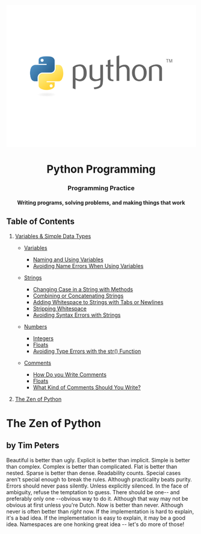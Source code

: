 <h1 align="center">
<br>
  <img src="img/python-3-logo.png" width="600">
  <br>
    <br>
  Python Programming
  <br>
</h1>

<h3 align="center">Programming Practice</h3>

<h4 align="center">Writing programs, solving problems, and making things that work</h4>

## Table of Contents

<!--ts-->

1. [Variables & Simple Data Types](#Variables-&-Simple-Data-Types)
    - [Variables](#Variables)
        - [Naming and Using Variables](#Naming-and-Using-Variables)
        - [Avoiding Name Errors When Using Variables](#Avoiding-Name-Errors-When-Using-Variables)

    - [Strings](#Strings)
        - [Changing Case in a String with Methods](#Changing-Case-in-a-String-with-Methods)
        - [Combining or Concatenating Strings](#Combining-or-Concatenating-Strings)
        - [Adding Whitespace to Strings with Tabs or Newlines](#Adding-Whitespace-to-Strings-with-Tabs-or-Newlines)
        - [Stripping Whitespace](#Stripping-Whitespace)
        - [Avoiding Syntax Errors with Strings](#Avoiding-Syntax-Errors-with-Strings)

    - [Numbers](#Numbers)
        - [Integers](#Integers)
        - [Floats](#Floats)
        - [Avoiding Type Errors with the str() Function](#Avoiding-Type-Errors-with-the-str()-Function)

    - [Comments](#Comments)
        - [How Do you Write Comments](#How-Do-you-Write-Comments)
        - [Floats](#Floats)
        - [What Kind of Comments Should You Write?](#What-Kind-of-Comments-Should-You-Write?)

2. [The Zen of Python](#The-Zen-of-Python)


# The Zen of Python
## by Tim Peters

Beautiful is better than ugly.
Explicit is better than implicit.
Simple is better than complex.
Complex is better than complicated.
Flat is better than nested.
Sparse is better than dense.
Readability counts.
Special cases aren't special enough to break the rules.
Although practicality beats purity.
Errors should never pass silently.
Unless explicitly silenced.
In the face of ambiguity, refuse the temptation to guess.
There should be one-- and preferably only one --obvious way to do it.
Although that way may not be obvious at first unless you're Dutch.
Now is better than never.
Although never is often better than *right* now.
If the implementation is hard to explain, it's a bad idea.
If the implementation is easy to explain, it may be a good idea.
Namespaces are one honking great idea -- let's do more of those!